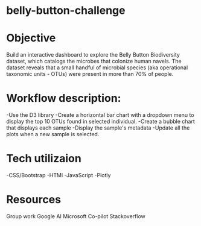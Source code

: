 # belly-button-challenge

# Objective
Build an interactive dashboard to explore the Belly Button Biodiversity dataset, which catalogs the microbes that colonize human navels. The dataset reveals that a small handful of microbial species (aka operational taxonomic units - OTUs) were present in more than 70% of people.

# Workflow description:
-Use the D3 library
-Create a horizontal bar chart with a dropdown menu to display the top 10 OTUs found in selected individual.
-Create a bubble chart that displays each sample
-Display the sample's metadata
-Update all the plots when a new sample is selected.

# Tech utilizaion
-CSS/Bootstrap
-HTMl
-JavaScript
-Plotly

# Resources
Group work
Google AI
Microsoft Co-pilot
Stackoverflow
